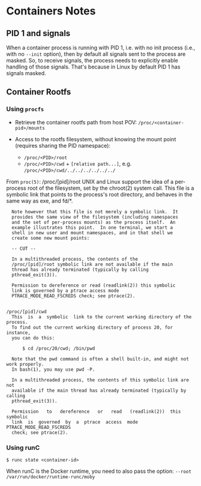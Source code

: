 # Containers Notes

## PID 1 and signals
When a container process is running with PID 1, i.e. with no init process  (i.e.,
with no `--init` option), then by default all signals sent to the process are masked.
So, to receive signals, the process needs to explicitly enable handling of
those signals.
That's because in Linux by default PID 1 has signals masked.

## Container Rootfs
### Using `procfs`
- Retrieve the container rootfs path from host POV: `/proc/<container-pid>/mounts`

- Access to the rootfs filesystem, without knowing the mount point (requires sharing
  the PID namespace):

   * `/proc/<PID>/root`
   * `/proc/<PID>/cwd` + `[relative path...]`, e.g. `/proc/<PID>/cwd/../../../../../../`

From `proc(5)`:
    /proc/[pid]/root
      UNIX and Linux support the idea of a per-process root of the
      filesystem, set by the chroot(2) system call.  This file is a
      symbolic link that points to the process's root directory, and
      behaves in the same way as exe, and fd/*.

      Note however that this file is not merely a symbolic link.  It
      provides the same view of the filesystem (including namespaces
      and the set of per-process mounts) as the process itself.  An
      example illustrates this point.  In one terminal, we start a
      shell in new user and mount namespaces, and in that shell we
      create some new mount points:

      -- CUT --

      In a multithreaded process, the contents of the
      /proc/[pid]/root symbolic link are not available if the main
      thread has already terminated (typically by calling
      pthread_exit(3)).

      Permission to dereference or read (readlink(2)) this symbolic
      link is governed by a ptrace access mode
      PTRACE_MODE_READ_FSCREDS check; see ptrace(2).


    /proc/[pid]/cwd
      This  is  a  symbolic  link to the current working directory of the process.
      To find out the current working directory of process 20, for instance,
      you can do this:

          $ cd /proc/20/cwd; /bin/pwd

      Note that the pwd command is often a shell built-in, and might not work properly.
      In bash(1), you may use pwd -P.

      In a multithreaded process, the contents of this symbolic link are not
      available if the main thread has already terminated (typically by calling
      pthread_exit(3)).

      Permission   to   dereference   or   read   (readlink(2))  this  symbolic
      link  is  governed  by  a  ptrace  access  mode PTRACE_MODE_READ_FSCREDS
      check; see ptrace(2).

### Using runC
```
$ runc state <container-id>
```
When runC is the Docker runtime, you need to also pass the option: `--root /var/run/docker/runtime-runc/moby`

